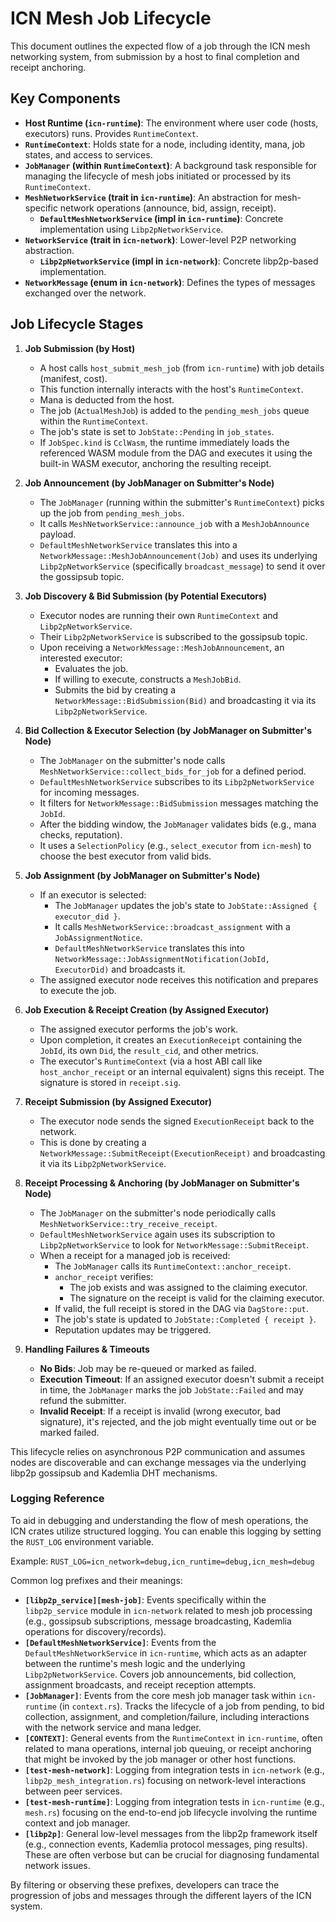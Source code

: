 # ICN Mesh Job Lifecycle

This document outlines the expected flow of a job through the ICN mesh networking system,
from submission by a host to final completion and receipt anchoring.

## Key Components

*   **Host Runtime (`icn-runtime`)**: The environment where user code (hosts, executors) runs. Provides `RuntimeContext`.
*   **`RuntimeContext`**: Holds state for a node, including identity, mana, job states, and access to services.
*   **`JobManager` (within `RuntimeContext`)**: A background task responsible for managing the lifecycle of mesh jobs initiated or processed by its `RuntimeContext`.
*   **`MeshNetworkService` (trait in `icn-runtime`)**: An abstraction for mesh-specific network operations (announce, bid, assign, receipt).
    *   **`DefaultMeshNetworkService` (impl in `icn-runtime`)**: Concrete implementation using `Libp2pNetworkService`.
*   **`NetworkService` (trait in `icn-network`)**: Lower-level P2P networking abstraction.
    *   **`Libp2pNetworkService` (impl in `icn-network`)**: Concrete libp2p-based implementation.
*   **`NetworkMessage` (enum in `icn-network`)**: Defines the types of messages exchanged over the network.

## Job Lifecycle Stages

1.  **Job Submission (by Host)**
    *   A host calls `host_submit_mesh_job` (from `icn-runtime`) with job details (manifest, cost).
    *   This function internally interacts with the host's `RuntimeContext`.
    *   Mana is deducted from the host.
    *   The job (`ActualMeshJob`) is added to the `pending_mesh_jobs` queue within the `RuntimeContext`.
    *   The job's state is set to `JobState::Pending` in `job_states`.
    *   If `JobSpec.kind` is `CclWasm`, the runtime immediately loads the referenced
        WASM module from the DAG and executes it using the built-in WASM executor,
        anchoring the resulting receipt.

2.  **Job Announcement (by JobManager on Submitter's Node)**
    *   The `JobManager` (running within the submitter's `RuntimeContext`) picks up the job from `pending_mesh_jobs`.
    *   It calls `MeshNetworkService::announce_job` with a `MeshJobAnnounce` payload.
    *   `DefaultMeshNetworkService` translates this into a `NetworkMessage::MeshJobAnnouncement(Job)` and uses its underlying `Libp2pNetworkService` (specifically `broadcast_message`) to send it over the gossipsub topic.

3.  **Job Discovery & Bid Submission (by Potential Executors)**
    *   Executor nodes are running their own `RuntimeContext` and `Libp2pNetworkService`.
    *   Their `Libp2pNetworkService` is subscribed to the gossipsub topic.
    *   Upon receiving a `NetworkMessage::MeshJobAnnouncement`, an interested executor:
        *   Evaluates the job.
        *   If willing to execute, constructs a `MeshJobBid`.
        *   Submits the bid by creating a `NetworkMessage::BidSubmission(Bid)` and broadcasting it via its `Libp2pNetworkService`.

4.  **Bid Collection & Executor Selection (by JobManager on Submitter's Node)**
    *   The `JobManager` on the submitter's node calls `MeshNetworkService::collect_bids_for_job` for a defined period.
    *   `DefaultMeshNetworkService` subscribes to its `Libp2pNetworkService` for incoming messages.
    *   It filters for `NetworkMessage::BidSubmission` messages matching the `JobId`.
    *   After the bidding window, the `JobManager` validates bids (e.g., mana checks, reputation).
    *   It uses a `SelectionPolicy` (e.g., `select_executor` from `icn-mesh`) to choose the best executor from valid bids.

5.  **Job Assignment (by JobManager on Submitter's Node)**
    *   If an executor is selected:
        *   The `JobManager` updates the job's state to `JobState::Assigned { executor_did }`.
        *   It calls `MeshNetworkService::broadcast_assignment` with a `JobAssignmentNotice`.
        *   `DefaultMeshNetworkService` translates this into `NetworkMessage::JobAssignmentNotification(JobId, ExecutorDid)` and broadcasts it.
    *   The assigned executor node receives this notification and prepares to execute the job.

6.  **Job Execution & Receipt Creation (by Assigned Executor)**
    *   The assigned executor performs the job's work.
    *   Upon completion, it creates an `ExecutionReceipt` containing the `JobId`, its own `Did`, the `result_cid`, and other metrics.
    *   The executor's `RuntimeContext` (via a host ABI call like `host_anchor_receipt` or an internal equivalent) signs this receipt. The signature is stored in `receipt.sig`.

7.  **Receipt Submission (by Assigned Executor)**
    *   The executor node sends the signed `ExecutionReceipt` back to the network.
    *   This is done by creating a `NetworkMessage::SubmitReceipt(ExecutionReceipt)` and broadcasting it via its `Libp2pNetworkService`.

8.  **Receipt Processing & Anchoring (by JobManager on Submitter's Node)**
    *   The `JobManager` on the submitter's node periodically calls `MeshNetworkService::try_receive_receipt`.
    *   `DefaultMeshNetworkService` again uses its subscription to `Libp2pNetworkService` to look for `NetworkMessage::SubmitReceipt`.
    *   When a receipt for a managed job is received:
        *   The `JobManager` calls its `RuntimeContext::anchor_receipt`.
        *   `anchor_receipt` verifies:
            *   The job exists and was assigned to the claiming executor.
            *   The signature on the receipt is valid for the claiming executor.
        *   If valid, the full receipt is stored in the DAG via `DagStore::put`.
        *   The job's state is updated to `JobState::Completed { receipt }`.
        *   Reputation updates may be triggered.

9.  **Handling Failures & Timeouts**
    *   **No Bids**: Job may be re-queued or marked as failed.
    *   **Execution Timeout**: If an assigned executor doesn't submit a receipt in time, the `JobManager` marks the job `JobState::Failed` and may refund the submitter.
    *   **Invalid Receipt**: If a receipt is invalid (wrong executor, bad signature), it's rejected, and the job might eventually time out or be marked failed.

This lifecycle relies on asynchronous P2P communication and assumes nodes are discoverable and can exchange messages via the underlying libp2p gossipsub and Kademlia DHT mechanisms.

### Logging Reference

To aid in debugging and understanding the flow of mesh operations, the ICN crates utilize structured logging. You can enable this logging by setting the `RUST_LOG` environment variable.

Example:
`RUST_LOG=icn_network=debug,icn_runtime=debug,icn_mesh=debug`

Common log prefixes and their meanings:

-   **`[libp2p_service][mesh-job]`**: Events specifically within the `libp2p_service` module in `icn-network` related to mesh job processing (e.g., gossipsub subscriptions, message broadcasting, Kademlia operations for discovery/records).
-   **`[DefaultMeshNetworkService]`**: Events from the `DefaultMeshNetworkService` in `icn-runtime`, which acts as an adapter between the runtime's mesh logic and the underlying `Libp2pNetworkService`. Covers job announcements, bid collection, assignment broadcasts, and receipt reception attempts.
-   **`[JobManager]`**: Events from the core mesh job manager task within `icn-runtime` (in `context.rs`). Tracks the lifecycle of a job from pending, to bid collection, assignment, and completion/failure, including interactions with the network service and mana ledger.
-   **`[CONTEXT]`**: General events from the `RuntimeContext` in `icn-runtime`, often related to mana operations, internal job queuing, or receipt anchoring that might be invoked by the job manager or other host functions.
-   **`[test-mesh-network]`**: Logging from integration tests in `icn-network` (e.g., `libp2p_mesh_integration.rs`) focusing on network-level interactions between peer services.
-   **`[test-mesh-runtime]`**: Logging from integration tests in `icn-runtime` (e.g., `mesh.rs`) focusing on the end-to-end job lifecycle involving the runtime context and job manager.
-   **`[libp2p]`**: General low-level messages from the libp2p framework itself (e.g., connection events, Kademlia protocol messages, ping results). These are often verbose but can be crucial for diagnosing fundamental network issues.

By filtering or observing these prefixes, developers can trace the progression of jobs and messages through the different layers of the ICN system. 